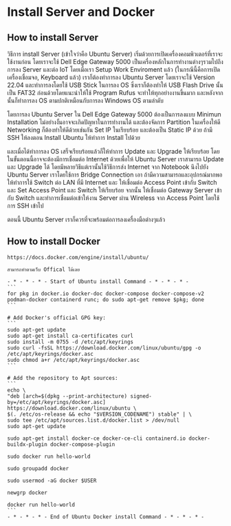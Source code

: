 # Install Server and Docker


## How to install Server

วิธีการ install Server (เข้าใจว่าคือ Ubuntu Server) เริ่มด้วยการเปิดเครื่องคอมพิวเตอร์ที่เราจะใช้งานก่อน โดยเราจะใช้ 
Dell Edge Gateway 5000 เป็นเครื่องหลักในการทำงานต่างๆรวมไปถึงการลง Server และต่อ IoT โดยเมื่อเรา Setup Work Enviroment แล้ว (ในกรณีนี้คือการเปิดเครื่องเชื่อมจอ, Keyboard แล้ว) เราก็ต้องทำการลง Ubuntu Server โดยเราจะใช้ Version 22.04 และทำการลงโดยใช้ USB Stick ในการลง OS ซึ่งเราก็ต้องทำให้ USB Flash Drive นั้น เป็น FAT32 ก่อนด้วยโดยแนะนำให้ใช้ Program Rufus จะทำให้ทุกอย่างงานขึ้นมาก และหลังจากนั้นก็ทำการลง OS ตามปกติเหมือนกับการลง Windows OS ตามลำดับ 

โดยการลง Ubuntu Server ใน Dell Edge Gateway 5000 ต้องเป็นการลงแบบ Minimun Installation
ไม่อย่างงั้นอาจจะเกิดปัญหาในการทำงานได้
และต้องจัดการ Partition ในเครื่องให้ดี
Networking ก็ต้องทำให้ดีด้วยเช่นกัน Set IP ในเรียบร้อย และต้องเป็น Static IP ด้วย
ถ้ามี SSH ให้ลงตอน Install Ubuntu ให้ทำการ Install ไปด้วย

และเมื่อได้ทำการลง OS เสร็จเรียบร้อยแล้วก็ให้ทำการ Update และ Upgrade ให้เรียบร้อย โดยในขั้นตอนนี้อาจจะต้องมีการเชื่อมต่อ Internet ด้วยเพื่อให้ Ubuntu Server เราสามารถ Update และ Upgrade ได้ โดยมีหลายวิธีแต่เรานั้นใช้วิธีการส่ง Internet จาก Notebook นึงไปยัง Ubuntu Server เราโดยใช้การ Bridge Connection เอา
ถ้ามีความสามารถและอุปกรณ์มากพอ ให้ทำการใช้ Switch ต่อ LAN ที่มี Internet และ ให้เชื่อมต่อ Access Point เข้ากับ Switch และ Set Access Point และ Switch ให้เรียบร้อย จากนั้น
ให้เชื่อมต่อ Gateway Server เข้ากับ Switch และทำการเชื่อมต่อเข้าให้งาน Server ผ่าน Wireless จาก Access Point โดยใช้การ SSH เข้าไป

ตอนนี้ Ubuntu Server เราก็ควรที่จะพร้อมต่อการลงเครื่องมือต่างๆแล้ว

## How to install Docker

    https://docs.docker.com/engine/install/ubuntu/

    สามารถทำตามเว็บ Offical ได้เลย

    - * - * - * - Start of Ubuntu install Command - * - * - * -
    ```
    for pkg in docker.io docker-doc docker-compose docker-compose-v2 podman-docker containerd runc; do sudo apt-get remove $pkg; done
    ```

    # Add Docker's official GPG key:
    ```
    sudo apt-get update
    sudo apt-get install ca-certificates curl
    sudo install -m 0755 -d /etc/apt/keyrings
    sudo curl -fsSL https://download.docker.com/linux/ubuntu/gpg -o /etc/apt/keyrings/docker.asc
    sudo chmod a+r /etc/apt/keyrings/docker.asc
    ```

    # Add the repository to Apt sources:
    ```
    echo \
    "deb [arch=$(dpkg --print-architecture) signed-by=/etc/apt/keyrings/docker.asc] https://download.docker.com/linux/ubuntu \
    $(. /etc/os-release && echo "$VERSION_CODENAME") stable" | \
    sudo tee /etc/apt/sources.list.d/docker.list > /dev/null
    sudo apt-get update

    sudo apt-get install docker-ce docker-ce-cli containerd.io docker-buildx-plugin docker-compose-plugin

    sudo docker run hello-world

    sudo groupadd docker

    sudo usermod -aG docker $USER

    newgrp docker

    docker run hello-world
    ```
    - * - * - * - End of Ubuntu Docker install Command - * - * - * -


